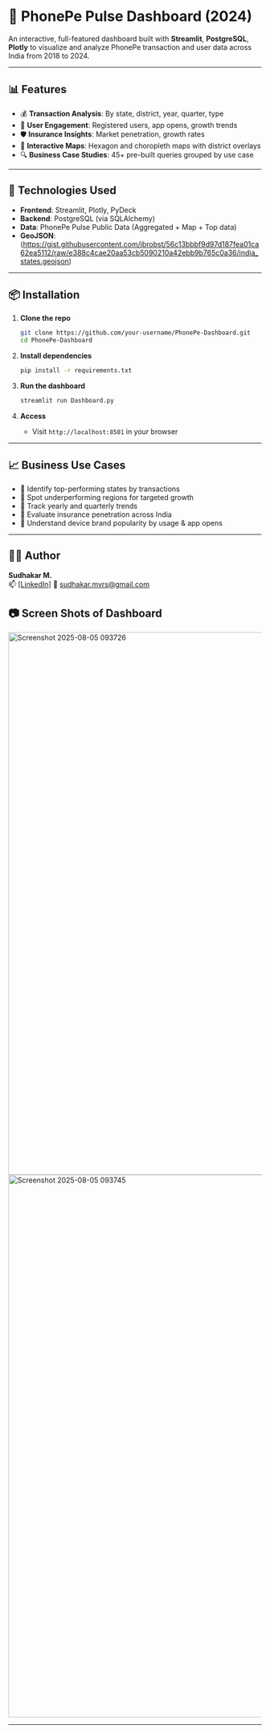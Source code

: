 
# 📱 PhonePe Pulse Dashboard (2024)

An interactive, full-featured dashboard built with **Streamlit**, **PostgreSQL**, **Plotly** to visualize and analyze PhonePe transaction and user data across India from 2018 to 2024.

---

## 📊 Features

- 💰 **Transaction Analysis**: By state, district, year, quarter, type
- 📲 **User Engagement**: Registered users, app opens, growth trends
- 🛡️ **Insurance Insights**: Market penetration, growth rates
- 📍 **Interactive Maps**: Hexagon and choropleth maps with district overlays
- 🔍 **Business Case Studies**: 45+ pre-built queries grouped by use case

---

## 🚀 Technologies Used

- **Frontend**: Streamlit, Plotly, PyDeck
- **Backend**: PostgreSQL (via SQLAlchemy)
- **Data**: PhonePe Pulse Public Data (Aggregated + Map + Top data)
- **GeoJSON**:(https://gist.githubusercontent.com/jbrobst/56c13bbbf9d97d187fea01ca62ea5112/raw/e388c4cae20aa53cb5090210a42ebb9b765c0a36/india_states.geojson)

---

## 📦 Installation

1. **Clone the repo**
   ```bash
   git clone https://github.com/your-username/PhonePe-Dashboard.git
   cd PhonePe-Dashboard
   ```

2. **Install dependencies**
   ```bash
   pip install -r requirements.txt
   ```

3. **Run the dashboard**
   ```bash
   streamlit run Dashboard.py
   ```

4. **Access**
   - Visit `http://localhost:8501` in your browser

---

## 📈 Business Use Cases

- 🔹 Identify top-performing states by transactions
- 🔹 Spot underperforming regions for targeted growth
- 🔹 Track yearly and quarterly trends
- 🔹 Evaluate insurance penetration across India
- 🔹 Understand device brand popularity by usage & app opens

---

## 🙋‍♂️ Author

**Sudhakar M.**  
📫 [[LinkedIn]](https://www.linkedin.com/in/sudhakar-m-657ba787/) 
📧 sudhakar.mvrs@gmail.com
## 📷 Screen Shots of Dashboard
<img width="1920" height="1080" alt="Screenshot 2025-08-05 093726" src="https://github.com/user-attachments/assets/8b712259-176a-4a87-8080-90979ef94111" />

<img width="1920" height="1080" alt="Screenshot 2025-08-05 093745" src="https://github.com/user-attachments/assets/549e7ede-8c0d-4da0-8ba1-9a12f20d4dee" />

---
